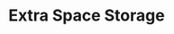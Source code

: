 ---
title: "Extra Space Storage"
url: /denver/extra-space-storage-east-40th-avenue/
shop: doityourself
---